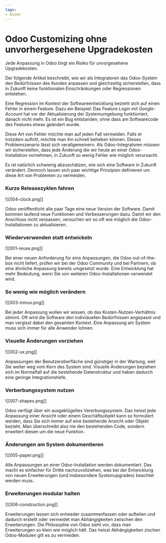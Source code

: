 ```yaml
---
tags:
- Asset
---
```

# Odoo Customizing ohne unvorhergesehene Upgradekosten
Jede Anpassung in Odoo birgt ein Risiko für unvorgesehene Upgradekosten.

Der folgende Artikel beschreibt, wie wir als Integratoren das Odoo-System den Bedürfnissen des Kunden anpassen und gleichzeitig sicherstellen, dass in Zukunft keine funktionalen Einschränkungen oder Regressionen entstehen.

Eine Regression im Kontext der Softwareentwicklung bezieht sich auf einen Fehler in einem Feature. Dazu ein Beispiel: Das Feature *Login mit Google-Account* hat vor der Aktualisierung der Systemumgebung funktioniert, danach nicht mehr. Es ist ein Bug entstanden, ohne dass am Softwarecode des Features etwas geändert wurde.

Diese Art von Fehler möchte man auf jeden Fall vermeiden. Falls er trotzdem auftritt, möchte man ihn schnell beheben können. Dieses Problemszenario lässt sich verallgemeinern. Als Odoo-Integratoren müssen wir sicherstellen, dass jede Änderung die wir heute an einer Odoo-Installation vornehmen, in Zukunft so wenig Fehler wie möglich verursacht.

Es ist natürlich schwierig abzuschätzen, wie sich eine Software in Zukunft verändert. Dennoch lassen sich paar wichtige Prinzipien definieren um diese Art von Problemen zu vermeiden.

### Kurze Releasezyklen fahren

![[004-clock.png]]

Odoo veröffentlicht alle paar Tage eine neue Version der Software. Damit kommen laufend neue Funktionen und Verbesserungen dazu. Damit wir den Anschluss nicht verpassen, versuchen wir so oft wie möglich die Odoo-Installationen zu aktualisieren.

### Wiederverwenden statt entwickeln

![[001-reuse.png]]

Bei einer neuen Anforderung für eine Anpassungen, die Odoo out-of-the-box nicht liefert, prüfen wir bei der Odoo Community und bei Partnern, ob eine ähnliche Anpassung bereits umgesetzt wurde. Eine Entwicklung hat mehr Bedeutung, wenn Sie von weiteren Odoo-Installationen verwendet wird.

### So wenig wie möglich verändern

![[003-minus.png]]

Bei jeder Anpassung wollen wir wissen, ob das Kosten-Nutzen-Verhältnis stimmt. Oft wird die Software den individuellen Bedürfnissen angepasst und man vergisst dabei den gesamten Kontext. Eine Anpassung am System muss sich immer für alle Anwender lohnen.

### Visuelle Änderungen vorziehen

![[002-ux.png]]

Anpassungen der Benutzeroberfläche sind günstiger in der Wartung, weil Sie weiter weg vom Kern des System sind. Visuelle Änderungen beziehen sich im Normalfall auf die bestehende Datenstruktur und haben dadurch eine geringe Integrationstiefe.

### Verberbungssystem nutzen

![[007-shapes.png]]

Odoo verfügt über ein ausgeklügeltes Vererbungssystem. Das heisst jede Anpassung einer Ansicht oder einem Geschäftsobjekt kann so formuliert werden, dass Sie sich immer auf eine bestehende Ansicht oder Objekt bezieht. Man überschreibt also nie den bestehenden Code, sondern erweitert diesen um die neue Funktion.

### Änderungen am System dokumentieren

![[005-paper.png]]

Alle Anpassungen an einer Odoo-Installation werden dokumentiert. Das macht es einfacher für Dritte nachzuvollziehen, was bei der Entwicklung von neuen Erweiterungen (und insbesondere Systemupgrades) beachtet werden muss.

### Erweiterungen modular halten

![[006-construction.png]]

Erweiterungen lassen sich entweder zusammenfassen oder aufteilen und dadurch erstellt oder vermeidet man Abhängigkeiten zwischen den Erweiterungen. Die Philosophie von Odoo sieht vor, dass man Erweiterungen so klein wie möglich hält. Das heisst Abhängigkeiten zischen Odoo-Modulen gilt es zu vermeiden.
